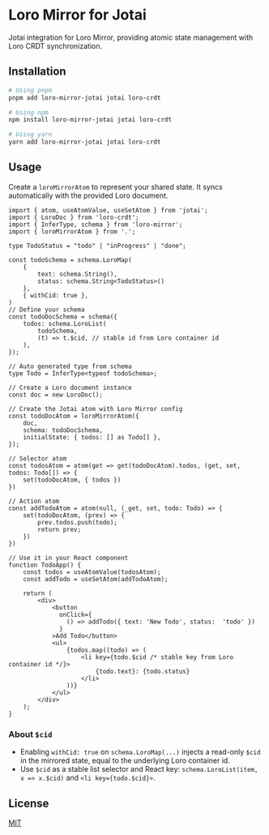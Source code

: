 # Loro Mirror for Jotai

Jotai integration for Loro Mirror, providing atomic state management with Loro CRDT synchronization. 

## Installation

```bash
# Using pnpm
pnpm add loro-mirror-jotai jotai loro-crdt

# Using npm
npm install loro-mirror-jotai jotai loro-crdt

# Using yarn
yarn add loro-mirror-jotai jotai loro-crdt
```

## Usage

Create a `loroMirrorAtom` to represent your shared state. It syncs automatically with the provided Loro document.

```tsx
import { atom, useAtomValue, useSetAtom } from 'jotai';
import { LoroDoc } from 'loro-crdt';
import { InferType, schema } from 'loro-mirror';
import { loroMirrorAtom } from '.';

type TodoStatus = "todo" | "inProgress" | "done";

const todoSchema = schema.LoroMap(
    {
        text: schema.String(),
        status: schema.String<TodoStatus>()
    },
    { withCid: true },
)
// Define your schema
const todoDocSchema = schema({
    todos: schema.LoroList(
        todoSchema,
        (t) => t.$cid, // stable id from Loro container id
    ),
});

// Auto generated type from schema
type Todo = InferType<typeof todoSchema>;

// Create a Loro document instance
const doc = new LoroDoc();

// Create the Jotai atom with Loro Mirror config
const todoDocAtom = loroMirrorAtom({
    doc,
    schema: todoDocSchema,
    initialState: { todos: [] as Todo[] },
});

// Selector atom
const todosAtom = atom(get => get(todoDocAtom).todos, (get, set, todos: Todo[]) => {
    set(todoDocAtom, { todos })
})

// Action atom
const addTodoAtom = atom(null, (_get, set, todo: Todo) => {
    set(todoDocAtom, (prev) => {
        prev.todos.push(todo);
        return prev;
    })
})

// Use it in your React component
function TodoApp() {
    const todos = useAtomValue(todosAtom);
    const addTodo = useSetAtom(addTodoAtom);

    return (
        <div>
            <button 
              onClick={
                () => addTodo({ text: 'New Todo', status:  'todo' })
              }
            >Add Todo</button>
            <ul>
                {todos.map((todo) => (
                    <li key={todo.$cid /* stable key from Loro container id */}>
                        {todo.text}: {todo.status}
                    </li>
                ))}
            </ul>
        </div>
    );
}
```

### About `$cid`

- Enabling `withCid: true` on `schema.LoroMap(...)` injects a read-only `$cid` in the mirrored state, equal to the underlying Loro container id.
- Use `$cid` as a stable list selector and React key: `schema.LoroList(item, x => x.$cid)` and `<li key={todo.$cid}>`.

## License

[MIT](./LICENSE)

